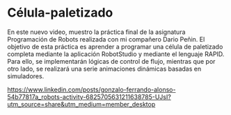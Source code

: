 # Célula-paletizado

En este nuevo video, muestro la práctica final de la asignatura Programación de Robots realizada con mi compañero Dario Peñin.
El objetivo de esta práctica es aprender a programar una célula de paletizado completa mediante la aplicación RobotStudio y mediante el lenguaje RAPID. Para ello, se implementarán lógicas de control de flujo, mientras que por otro lado, se realizará una serie animaciones dinámicas basadas en simuladores.

https://www.linkedin.com/posts/gonzalo-ferrando-alonso-54b77817a_robots-activity-6825705631211638785-UJsI?utm_source=share&utm_medium=member_desktop
